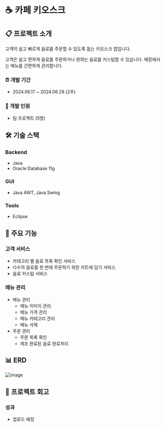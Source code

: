 # ☕ 카페 키오스크

## 📋 프로젝트 소개
고객이 쉽고 빠르게 음료를 주문할 수 있도록 돕는 키오스크 앱입니다.

고객은 쉽고 편하게 음료를 주문하거나 원하는 음료를 커스텀할 수 있습니다. 매장에서는 메뉴를 간편하게 관리합니다.

### ⏰ 개발 기간
- 2024.06.17 ~ 2024.06.28 (2주)

### 👥 개발 인원
- 팀 프로젝트 (5명)

## 🛠️ 기술 스택
### Backend
- Java
- Oracle Database 11g

### GUI
- Java AWT, Java Swing

### Tools
- Eclipse

## 📌 주요 기능
### 고객 서비스
- 카테고리 별 음료 목록 확인 서비스
- 다수의 음료를 한 번에 주문하기 위한 카트에 담기 서비스
- 음료 커스텀 서비스

### 메뉴 관리
- 메뉴 관리
  - 메뉴 이미지 관리
  - 메뉴 가격 관리
  - 메뉴 카테고리 관리
  - 메뉴 삭제
- 주문 관리
  - 주문 목록 확인
  - 제조 완료된 음료 완료처리 


## 📊 ERD
![image](https://github.com/user-attachments/assets/e1534542-950d-4809-92ea-2f39abf1389a)

## 📝 프로젝트 회고
### 성과
- 업로드 예정
